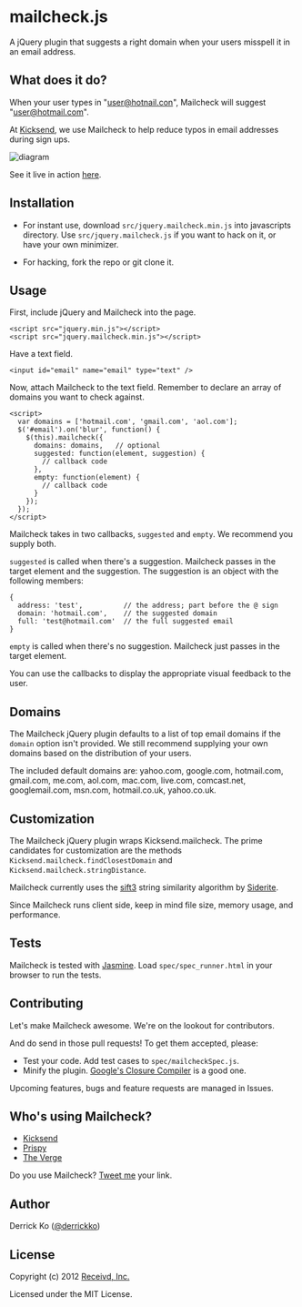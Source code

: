 mailcheck.js
=========

A jQuery plugin that suggests a right domain when your users misspell it in an email address.

What does it do?
----------------

When your user types in "user@hotnail.con", Mailcheck will suggest "user@hotmail.com".

At [Kicksend](http://kicksend.com), we use Mailcheck to help reduce typos in email addresses during sign ups.

![diagram](http://github.com/Kicksend/mailcheck/raw/master/doc/example.png?raw=true)

See it live in action [here](http://kicksend.com/join).

Installation
------------

- For instant use, download `src/jquery.mailcheck.min.js` into javascripts directory. Use `src/jquery.mailcheck.js` if you want to hack on it, or have your own minimizer.

- For hacking, fork the repo or git clone it.

Usage
-----
First, include jQuery and Mailcheck into the page.

    <script src="jquery.min.js"></script>
    <script src="jquery.mailcheck.min.js"></script>

Have a text field.

    <input id="email" name="email" type="text" />

Now, attach Mailcheck to the text field. Remember to declare an array of domains you want to check against.

    <script>
      var domains = ['hotmail.com', 'gmail.com', 'aol.com'];
      $('#email').on('blur', function() {
        $(this).mailcheck({
          domains: domains,   // optional
          suggested: function(element, suggestion) {
            // callback code
          },
          empty: function(element) {
            // callback code
          }
        });
      });
    </script>

Mailcheck takes in two callbacks, `suggested` and `empty`. We recommend you supply both.

`suggested` is called when there's a suggestion. Mailcheck passes in the target element and the suggestion. The suggestion is an object with the following members:

    {
      address: 'test',          // the address; part before the @ sign
      domain: 'hotmail.com',    // the suggested domain
      full: 'test@hotmail.com'  // the full suggested email
    }

`empty` is called when there's no suggestion. Mailcheck just passes in the target element.

You can use the callbacks to display the appropriate visual feedback to the user.

Domains
-------
The Mailcheck jQuery plugin defaults to a list of top email domains if the `domain` option isn't provided. We still recommend supplying your own domains based on the distribution of your users.

The included default domains are: yahoo.com, google.com, hotmail.com, gmail.com, me.com, aol.com, mac.com, live.com, comcast.net, googlemail.com, msn.com, hotmail.co.uk, yahoo.co.uk.

Customization
-------------
The Mailcheck jQuery plugin wraps Kicksend.mailcheck. The prime candidates for customization are the methods
`Kicksend.mailcheck.findClosestDomain` and `Kicksend.mailcheck.stringDistance`.

Mailcheck currently uses the [sift3](http://siderite.blogspot.com/2007/04/super-fast-and-accurate-string-distance.html) string similarity algorithm by [Siderite](http://siderite.blogspot.com/).

Since Mailcheck runs client side, keep in mind file size, memory usage, and performance.

Tests
-----

Mailcheck is tested with [Jasmine](http://pivotal.github.com/jasmine/). Load `spec/spec_runner.html` in your browser to run the tests.

Contributing
------------

Let's make Mailcheck awesome. We're on the lookout for contributors.

And do send in those pull requests! To get them accepted, please:
- Test your code. Add test cases to `spec/mailcheckSpec.js`.
- Minify the plugin. [Google's Closure Compiler](http://closure-compiler.appspot.com/home) is a good one.

Upcoming features, bugs and feature requests are managed in Issues.

Who's using Mailcheck?
-----------------------

- [Kicksend](http://kicksend.com/)
- [Prispy](http://prispy.com/)
- [The Verge](http://theverge.com/)

Do you use Mailcheck? [Tweet me](http://twitter.com/derrickko) your link.

Author
-------

Derrick Ko ([@derrickko](http://twitter.com/derrickko))

License
-------

Copyright (c) 2012 [Receivd, Inc.](http://kicksend.com)

Licensed under the MIT License.
